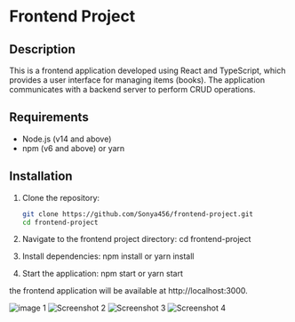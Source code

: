 # Frontend Project

## Description

This is a frontend application developed using React and TypeScript, which provides a user interface for managing items (books). The application communicates with a backend server to perform CRUD operations.

## Requirements

- Node.js (v14 and above)
- npm (v6 and above) or yarn

## Installation

1. Clone the repository:
   ```bash
   git clone https://github.com/Sonya456/frontend-project.git
   cd frontend-project

2. Navigate to the frontend project directory:
    cd frontend-project

3. Install dependencies:
    npm install 
        or 
    yarn install

4. Start the application:
    npm start
        or
    yarn start

the frontend application will be available at http://localhost:3000.


 
![image 1](https://github.com/Sonya456/frontend-project/blob/main/img/1.png)
![Screenshot 2](./img/2.png)
![Screenshot 3](./img/3.png)
![Screenshot 4](./img/4.png)
